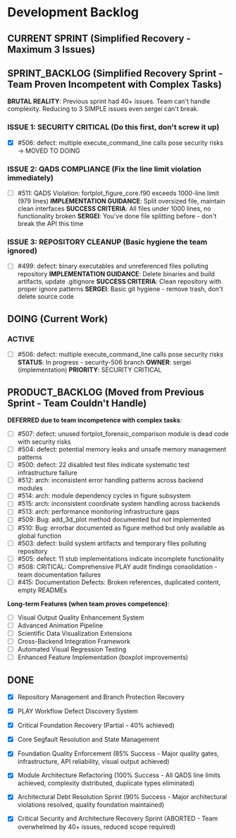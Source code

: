 # Development Backlog

## CURRENT SPRINT (Simplified Recovery - Maximum 3 Issues)

## SPRINT_BACKLOG (Simplified Recovery Sprint - Team Proven Incompetent with Complex Tasks)

**BRUTAL REALITY**: Previous sprint had 40+ issues. Team can't handle complexity. Reducing to 3 SIMPLE issues even sergei can't break.

### ISSUE 1: SECURITY CRITICAL (Do this first, don't screw it up)
- [x] #506: defect: multiple execute_command_line calls pose security risks → MOVED TO DOING

### ISSUE 2: QADS COMPLIANCE (Fix the line limit violation immediately) 
- [ ] #511: QADS Violation: fortplot_figure_core.f90 exceeds 1000-line limit (979 lines)
  **IMPLEMENTATION GUIDANCE**: Split oversized file, maintain clean interfaces
  **SUCCESS CRITERIA**: All files under 1000 lines, no functionality broken
  **SERGEI**: You've done file splitting before - don't break the API this time

### ISSUE 3: REPOSITORY CLEANUP (Basic hygiene the team ignored)
- [ ] #499: defect: binary executables and unreferenced files polluting repository
  **IMPLEMENTATION GUIDANCE**: Delete binaries and build artifacts, update .gitignore
  **SUCCESS CRITERIA**: Clean repository with proper ignore patterns
  **SERGEI**: Basic git hygiene - remove trash, don't delete source code

## DOING (Current Work)

### ACTIVE
- [ ] #506: defect: multiple execute_command_line calls pose security risks
  **STATUS**: In progress - security-506 branch
  **OWNER**: sergei (implementation)
  **PRIORITY**: SECURITY CRITICAL

## PRODUCT_BACKLOG (Moved from Previous Sprint - Team Couldn't Handle)

**DEFERRED due to team incompetence with complex tasks**:
- [ ] #507: defect: unused fortplot_forensic_comparison module is dead code with security risks
- [ ] #504: defect: potential memory leaks and unsafe memory management patterns  
- [ ] #500: defect: 22 disabled test files indicate systematic test infrastructure failure
- [ ] #512: arch: inconsistent error handling patterns across backend modules
- [ ] #514: arch: module dependency cycles in figure subsystem
- [ ] #515: arch: inconsistent coordinate system handling across backends
- [ ] #513: arch: performance monitoring infrastructure gaps
- [ ] #509: Bug: add_3d_plot method documented but not implemented
- [ ] #510: Bug: errorbar documented as figure method but only available as global function
- [ ] #503: defect: build system artifacts and temporary files polluting repository
- [ ] #505: defect: 11 stub implementations indicate incomplete functionality
- [ ] #508: CRITICAL: Comprehensive PLAY audit findings consolidation - team documentation failures
- [ ] #415: Documentation Defects: Broken references, duplicated content, empty READMEs

**Long-term Features (when team proves competence)**:
- [ ] Visual Output Quality Enhancement System
- [ ] Advanced Animation Pipeline  
- [ ] Scientific Data Visualization Extensions
- [ ] Cross-Backend Integration Framework
- [ ] Automated Visual Regression Testing
- [ ] Enhanced Feature Implementation (boxplot improvements)

## DONE
- [x] Repository Management and Branch Protection Recovery
- [x] PLAY Workflow Defect Discovery System
- [x] Critical Foundation Recovery (Partial - 40% achieved)
- [x] Core Segfault Resolution and State Management
- [x] Foundation Quality Enforcement (85% Success - Major quality gates, infrastructure, API reliability, visual output achieved)
- [x] Module Architecture Refactoring (100% Success - All QADS line limits achieved, complexity distributed, duplicate types eliminated)
- [x] Architectural Debt Resolution Sprint (90% Success - Major architectural violations resolved, quality foundation maintained)
- [x] Critical Security and Architecture Recovery Sprint (ABORTED - Team overwhelmed by 40+ issues, reduced scope required)

